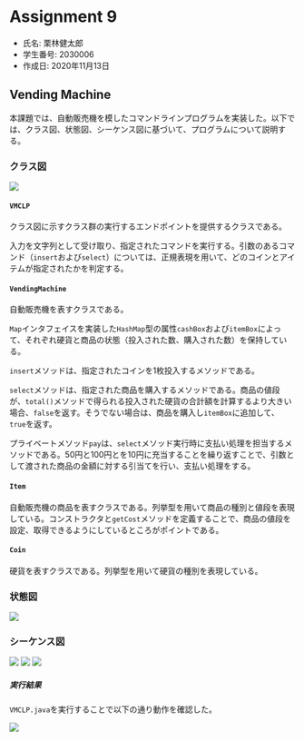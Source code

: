 # Assignment 9

* 氏名: 栗林健太郎
* 学生番号: 2030006
* 作成日: 2020年11月13日

## Vending Machine

本課題では、自動販売機を模したコマンドラインプログラムを実装した。以下では、クラス図、状態図、シーケンス図に基づいて、プログラムについて説明する。

### クラス図

![](./class-diagram.png)

#### `VMCLP`

クラス図に示すクラス群の実行するエンドポイントを提供するクラスである。

入力を文字列として受け取り、指定されたコマンドを実行する。引数のあるコマンド（`insert`および`select`）については、正規表現を用いて、どのコインとアイテムが指定されたかを判定する。

#### `VendingMachine`

自動販売機を表すクラスである。

`Map`インタフェイスを実装した`HashMap`型の属性`cashBox`および`itemBox`によって、それぞれ硬貨と商品の状態（投入された数、購入された数）を保持している。

`insert`メソッドは、指定されたコインを1枚投入するメソッドである。

`select`メソッドは、指定された商品を購入するメソッドである。商品の値段が、`total()`メソッドで得られる投入された硬貨の合計額を計算するより大きい場合、`false`を返す。そうでない場合は、商品を購入し`itemBox`に追加して、`true`を返す。

プライベートメソッド`pay`は、`select`メソッド実行時に支払い処理を担当するメソッドである。50円と100円とを10円に充当することを繰り返すことで、引数として渡された商品の金額に対する引当てを行い、支払い処理をする。

#### `Item`

自動販売機の商品を表すクラスである。列挙型を用いて商品の種別と値段を表現している。コンストラクタと`getCost`メソッドを定義することで、商品の値段を設定、取得できるようにしているところがポイントである。

#### `Coin`

硬貨を表すクラスである。列挙型を用いて硬貨の種別を表現している。

### 状態図

![](./state-diagram.png)



### シーケンス図

![](./sequence-diagram1.png)
![](./sequence-diagram2.png)
![](./sequence-diagram3.png)

##### 実行結果

`VMCLP.java`を実行することで以下の通り動作を確認した。

![](./VMCLP.png)
